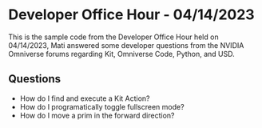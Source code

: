 # Developer Office Hour - 04/14/2023
This is the sample code from the Developer Office Hour held on 04/14/2023, Mati answered some developer questions 
from the NVIDIA Omniverse forums regarding Kit, Omniverse Code, Python, and USD.

## Questions
- How do I find and execute a Kit Action?
- How do I programatically toggle fullscreen mode?
- How do I move a prim in the forward direction?